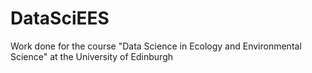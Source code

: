 # DataSciEES
Work done for the course "Data Science in Ecology and Environmental Science" at the University of Edinburgh
